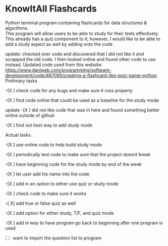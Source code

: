 # KnowItAll Flashcards
Python terminal program containing flashcards for data structures &amp; algorithms.  
This program will allow users to be able to study for their tests effectively.  
This already has a quiz component to it; however, I would like to be able to add a study aspect as well by adding onto the code


update: checked over code and discovered that I did not like it and scrapped the old code.  I then looked online and found other code to use instead. Updated code used from this website: https://www.daniweb.com/programming/software-development/code/467095/creating-a-flashcard-like-quiz-game-python
Prelimary tasks

-[X ] check code for any bugs and make sure it runs properly

-[X ] find code online that could be used as a baseline for the study mode

update -[X ] did not like code that was in here and found something better online outside of github

-[X ] find out best way to add study mode 

Actual tasks

-[X ] use online code to help build study mode

-[X ] periodically test code to make sure that the project doesnt break

-[X ] have beginning code for the study mode by end of the week

-[X ] let user add his name into the code

-[X ] add in an option to either use quiz or study mode

-[X ] check code to make sure it works

-[ X] add true or false quiz as well 

-[X ] add option for either study, T/F, and quiz mode

-[X ] add in way to have program go back to beginning after one program is used

-[ ] want to import the question list to program



